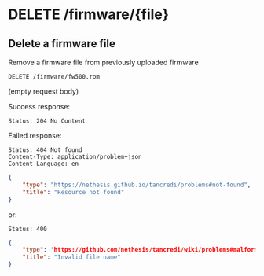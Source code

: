 # DELETE /firmware/{file}

## Delete a firmware file

Remove a firmware file from previously uploaded firmware

    DELETE /firmware/fw500.rom

(empty request body)

Success response:

    Status: 204 No Content

Failed response:

    Status: 404 Not found
    Content-Type: application/problem+json
    Content-Language: en

```json
{
    "type": "https://nethesis.github.io/tancredi/problems#not-found",
    "title": "Resource not found"
}
```

or:

    Status: 400

```json
{
    "type": 'https://github.com/nethesis/tancredi/wiki/problems#malformed-data',
    "title": "Invalid file name"
}
```

